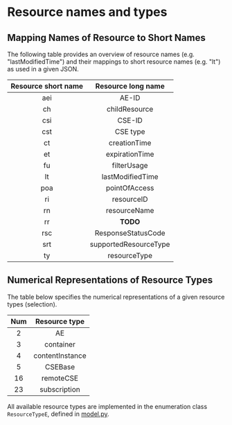 # Resource names and types

## Mapping Names of Resource to Short Names

The following table provides an overview of resource names
(e.g. "lastModifiedTime") and their mappings to short resource names
(e.g. "lt") as used in a given JSON.

| Resource short name | Resource long name    |
|:-------------------:|:---------------------:|
| aei                 | AE-ID                 |
| ch                  | childResource         |
| csi                 | CSE-ID                |
| cst                 | CSE type              |
| ct                  | creationTime          |
| et                  | expirationTime        |
| fu   			      | filterUsage           |
| lt   			   	  | lastModifiedTime      |
| poa  			   	  | pointOfAccess         |
| ri   			   	  | resourceID            |
| rn   			   	  | resourceName          |
| rr   			   	  | **TODO**              |
| rsc  			   	  | ResponseStatusCode    |
| srt  			   	  | supportedResourceType |
| ty   			   	  | resourceType          |

## Numerical Representations of Resource Types

The table below specifies the numerical representations of a given
resource types (selection).

| Num | Resource type     |
|:---:|:-----------------:|
| 2   | AE                |
| 3   | container         |
| 4   | contentInstance   |
| 5   | CSEBase           |
| 16  | remoteCSE         |
| 23  | subscription      |


All available resource types are implemented in the enumeration class
`ResourceTypeE`, defined in
[model.py](../../common/openmtc-onem2m/src/openmtc_onem2m/model.py).
